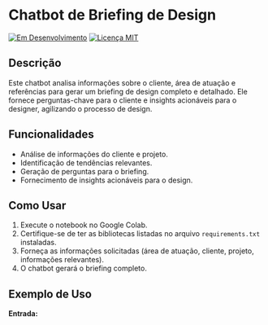 # Chatbot de Briefing de Design

[![Em Desenvolvimento](https://img.shields.io/badge/status-em%20desenvolvimento-yellow)](https://github.com/seu_usuario/seu_repositorio)
[![Licença MIT](https://img.shields.io/badge/license-MIT-blue)](https://opensource.org/licenses/MIT)

## Descrição

Este chatbot analisa informações sobre o cliente, área de atuação e referências para gerar um briefing de design completo e detalhado. Ele fornece perguntas-chave para o cliente e insights acionáveis para o designer, agilizando o processo de design.

## Funcionalidades

* Análise de informações do cliente e projeto.
* Identificação de tendências relevantes.
* Geração de perguntas para o briefing.
* Fornecimento de insights acionáveis para o design.

## Como Usar

1.  Execute o notebook no Google Colab.
2.  Certifique-se de ter as bibliotecas listadas no arquivo `requirements.txt` instaladas.
3.  Forneça as informações solicitadas (área de atuação, cliente, projeto, informações relevantes).
4.  O chatbot gerará o briefing completo.

## Exemplo de Uso

**Entrada:**

